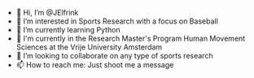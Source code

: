 - 👋 Hi, I’m @JElfrink
- 👀 I’m interested in Sports Research with a focus on Baseball
- 🌱 I’m currently learning Python
- 🌱 I'm currently in the Research Master's Program Human Movement Sciences at the Vrije University Amsterdam
- 💞️ I’m looking to collaborate on any type of sports research
- 📫 How to reach me: Just shoot me a message

<!---
JElfrink/JElfrink is a ✨ special ✨ repository because its `README.md` (this file) appears on your GitHub profile.
You can click the Preview link to take a look at your changes.
--->
